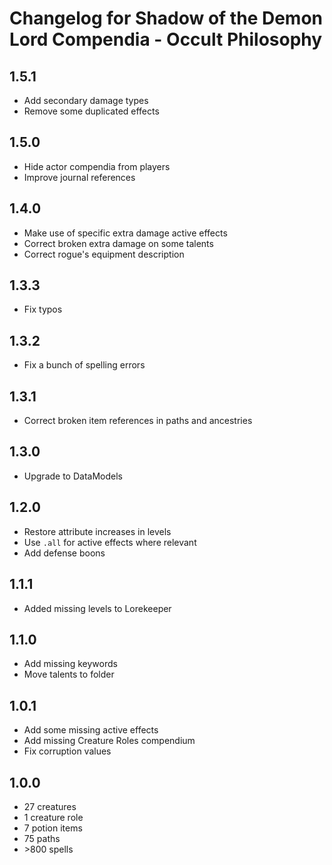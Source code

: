 # Changelog for Shadow of the Demon Lord Compendia - Occult Philosophy

## 1.5.1

- Add secondary damage types
- Remove some duplicated effects

## 1.5.0

- Hide actor compendia from players
- Improve journal references

## 1.4.0

- Make use of specific extra damage active effects
- Correct broken extra damage on some talents
- Correct rogue's equipment description

## 1.3.3

- Fix typos

## 1.3.2

- Fix a bunch of spelling errors

## 1.3.1

- Correct broken item references in paths and ancestries


## 1.3.0

- Upgrade to DataModels

## 1.2.0

- Restore attribute increases in levels
- Use `.all` for active effects where relevant
- Add defense boons

## 1.1.1

- Added missing levels to Lorekeeper

## 1.1.0

- Add missing keywords
- Move talents to folder

## 1.0.1

- Add some missing active effects
- Add missing Creature Roles compendium
- Fix corruption values

## 1.0.0

- 27 creatures
- 1 creature role
- 7 potion items
- 75 paths
- \>800 spells
